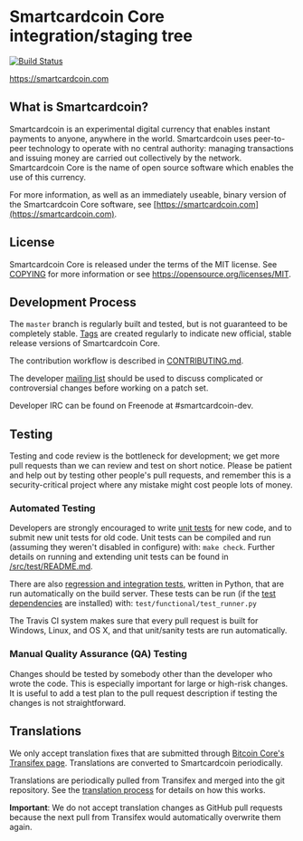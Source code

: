 Smartcardcoin Core integration/staging tree
=====================================

[![Build Status](https://travis-ci.org/smartcardcoin-project/smartcardcoin.svg?branch=master)](https://travis-ci.org/smartcardcoin-project/smartcardcoin)

https://smartcardcoin.com

What is Smartcardcoin?
----------------

Smartcardcoin is an experimental digital currency that enables instant payments to
anyone, anywhere in the world. Smartcardcoin uses peer-to-peer technology to operate
with no central authority: managing transactions and issuing money are carried
out collectively by the network. Smartcardcoin Core is the name of open source
software which enables the use of this currency.

For more information, as well as an immediately useable, binary version of
the Smartcardcoin Core software, see [https://smartcardcoin.com](https://smartcardcoin.com).

License
-------

Smartcardcoin Core is released under the terms of the MIT license. See [COPYING](COPYING) for more
information or see https://opensource.org/licenses/MIT.

Development Process
-------------------

The `master` branch is regularly built and tested, but is not guaranteed to be
completely stable. [Tags](https://github.com/smartcardcoin-project/smartcardcoin/tags) are created
regularly to indicate new official, stable release versions of Smartcardcoin Core.

The contribution workflow is described in [CONTRIBUTING.md](CONTRIBUTING.md).

The developer [mailing list](https://groups.google.com/forum/#!forum/smartcardcoin-dev)
should be used to discuss complicated or controversial changes before working
on a patch set.

Developer IRC can be found on Freenode at #smartcardcoin-dev.

Testing
-------

Testing and code review is the bottleneck for development; we get more pull
requests than we can review and test on short notice. Please be patient and help out by testing
other people's pull requests, and remember this is a security-critical project where any mistake might cost people
lots of money.

### Automated Testing

Developers are strongly encouraged to write [unit tests](src/test/README.md) for new code, and to
submit new unit tests for old code. Unit tests can be compiled and run
(assuming they weren't disabled in configure) with: `make check`. Further details on running
and extending unit tests can be found in [/src/test/README.md](/src/test/README.md).

There are also [regression and integration tests](/test), written
in Python, that are run automatically on the build server.
These tests can be run (if the [test dependencies](/test) are installed) with: `test/functional/test_runner.py`

The Travis CI system makes sure that every pull request is built for Windows, Linux, and OS X, and that unit/sanity tests are run automatically.

### Manual Quality Assurance (QA) Testing

Changes should be tested by somebody other than the developer who wrote the
code. This is especially important for large or high-risk changes. It is useful
to add a test plan to the pull request description if testing the changes is
not straightforward.

Translations
------------

We only accept translation fixes that are submitted through [Bitcoin Core's Transifex page](https://www.transifex.com/projects/p/bitcoin/).
Translations are converted to Smartcardcoin periodically.

Translations are periodically pulled from Transifex and merged into the git repository. See the
[translation process](doc/translation_process.md) for details on how this works.

**Important**: We do not accept translation changes as GitHub pull requests because the next
pull from Transifex would automatically overwrite them again.
